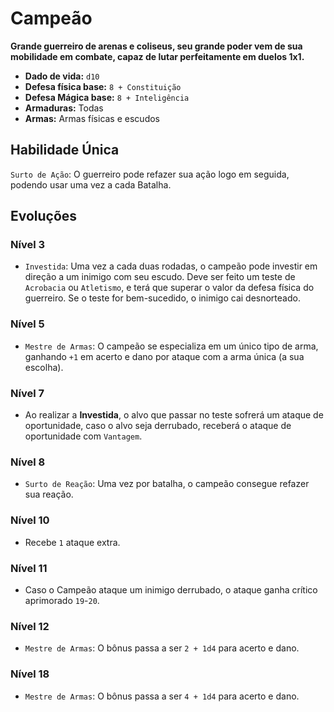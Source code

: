 # Campeão
**Grande guerreiro de arenas e coliseus, seu grande poder vem de sua mobilidade em combate, capaz de lutar perfeitamente em duelos 1x1.**

- **Dado de vida:** `d10`
- **Defesa física base:** `8 + Constituição`
- **Defesa Mágica base:** `8 + Inteligência`
- **Armaduras:** Todas
- **Armas:** Armas físicas e escudos

## Habilidade Única
`Surto de Ação`: O guerreiro pode refazer sua ação logo em seguida, podendo usar uma vez a cada Batalha.

## Evoluções
### Nível 3
- `Investida`: Uma vez a cada duas rodadas, o campeão pode investir em direção a um inimigo com seu escudo. Deve ser feito um teste de `Acrobacia` ou `Atletismo`, e terá que superar o valor da defesa física do guerreiro. Se o teste for bem-sucedido, o inimigo cai desnorteado.

### Nível 5
- `Mestre de Armas`: O campeão se especializa em um único tipo de arma, ganhando `+1` em acerto e dano por ataque com a arma única (a sua escolha).

### Nível 7
- Ao realizar a **Investida**, o alvo que passar no teste sofrerá um ataque de oportunidade, caso o alvo seja derrubado, receberá o ataque de oportunidade com `Vantagem`.

### Nível 8
- `Surto de Reação`: Uma vez por batalha, o campeão consegue refazer sua reação.

### Nível 10
- Recebe `1` ataque extra.

### Nível 11
- Caso o Campeão ataque um inimigo derrubado, o ataque ganha crítico aprimorado `19`-`20`.

### Nível 12
- `Mestre de Armas`: O bônus passa a ser `2 + 1d4` para acerto e dano.

### Nível 18
- `Mestre de Armas`: O bônus passa a ser `4 + 1d4` para acerto e dano.
